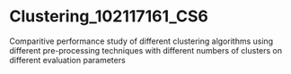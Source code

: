 # Clustering_102117161_CS6
Comparitive performance study of different clustering algorithms using different pre-processing techniques with different numbers of clusters on different evaluation parameters

